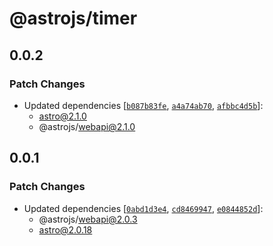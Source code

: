 # @astrojs/timer

## 0.0.2

### Patch Changes

- Updated dependencies [[`b087b83fe`](https://github.com/withastro/astro/commit/b087b83fe266c431fe34a07d5c2293cc4ab011c6), [`a4a74ab70`](https://github.com/withastro/astro/commit/a4a74ab70cd2aa0d812a1f6b202c4e240a8913bf), [`afbbc4d5b`](https://github.com/withastro/astro/commit/afbbc4d5bfafc1779bac00b41c2a1cb1c90f2808)]:
  - astro@2.1.0
  - @astrojs/webapi@2.1.0

## 0.0.1

### Patch Changes

- Updated dependencies [[`0abd1d3e4`](https://github.com/withastro/astro/commit/0abd1d3e42cf7bf5efb8c41f37e011b933fb0629), [`cd8469947`](https://github.com/withastro/astro/commit/cd8469947bb63b4233f3459614c5210feac1da96), [`e0844852d`](https://github.com/withastro/astro/commit/e0844852d31d0f5680f2710aaa84e3e808aeb88d)]:
  - @astrojs/webapi@2.0.3
  - astro@2.0.18
